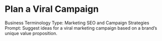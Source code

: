 # Plan a Viral Campaign

Business Terminology Type: Marketing SEO and Campaign Strategies
Prompt: Suggest ideas for a viral marketing campaign based on a brand’s unique value proposition.